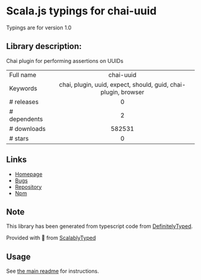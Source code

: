 
# Scala.js typings for chai-uuid

Typings are for version 1.0

## Library description:
Chai plugin for performing assertions on UUIDs

|                    |                 |
| ------------------ | :-------------: |
| Full name          | chai-uuid |
| Keywords           | chai, plugin, uuid, expect, should, guid, chai-plugin, browser |
| # releases         | 0 |
| # dependents       | 2 |
| # downloads        | 582531 |
| # stars            | 0 |

## Links
- [Homepage](https://github.com/rfrench/chai-uuid#readme)
- [Bugs](https://github.com/rfrench/chai-uuid/issues)
- [Repository](https://github.com/rfrench/chai-uuid)
- [Npm](https://www.npmjs.com/package/chai-uuid)
    


## Note
This library has been generated from typescript code from [DefinitelyTyped](https://definitelytyped.org).

Provided with :purple_heart: from [ScalablyTyped](https://github.com/oyvindberg/ScalablyTyped)

## Usage
See [the main readme](../../readme.md) for instructions.


